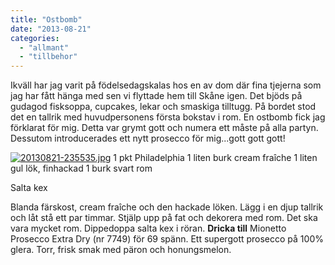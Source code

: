 ```yaml
---
title: "Ostbomb"
date: "2013-08-21"
categories: 
  - "allmant"
  - "tillbehor"
---
```


Ikväll har jag varit på födelsedagskalas hos en av dom där fina tjejerna som jag har fått hänga med sen vi flyttade hem till Skåne igen. Det bjöds på gudagod fisksoppa, cupcakes, lekar och smaskiga tilltugg. På bordet stod det en tallrik med huvudpersonens första bokstav i rom. En ostbomb fick jag förklarat för mig. Detta var grymt gott och numera ett måste på alla partyn. Dessutom introducerades ett nytt prosecco för mig...gott gott gott!  
  
[![20130821-235535.jpg](images/20130821-235535.jpg)](http://import.local/wp-content/uploads/2013/08/20130821-235535.jpg) 1 pkt Philadelphia 1 liten burk cream fraîche 1 liten gul lök, finhackad 1 burk svart rom

Salta kex

Blanda färskost, cream fraîche och den hackade löken. Lägg i en djup tallrik och låt stå ett par timmar. Stjälp upp på fat och dekorera med rom. Det ska vara mycket rom. Dippedoppa salta kex i röran. **Dricka till** Mionetto Prosecco Extra Dry (nr 7749) för 69 spänn. Ett supergott prosecco på 100% glera. Torr, frisk smak med päron och honungsmelon.
